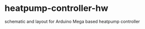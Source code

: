 heatpump-controller-hw
======================

schematic and layout for Arduino Mega based heatpump controller
